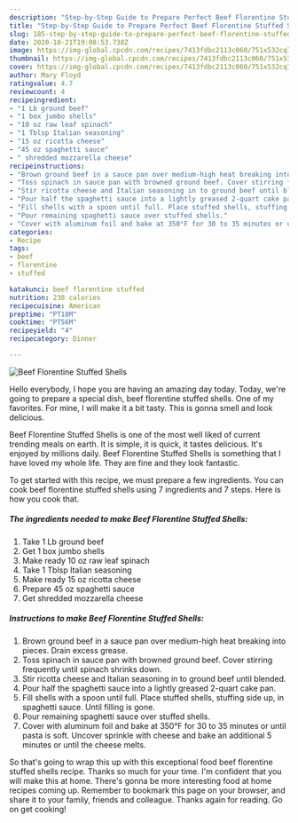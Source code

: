 ```yaml
---
description: "Step-by-Step Guide to Prepare Perfect Beef Florentine Stuffed Shells"
title: "Step-by-Step Guide to Prepare Perfect Beef Florentine Stuffed Shells"
slug: 185-step-by-step-guide-to-prepare-perfect-beef-florentine-stuffed-shells
date: 2020-10-21T19:08:53.738Z
image: https://img-global.cpcdn.com/recipes/7413fdbc2113c060/751x532cq70/beef-florentine-stuffed-shells-recipe-main-photo.jpg
thumbnail: https://img-global.cpcdn.com/recipes/7413fdbc2113c060/751x532cq70/beef-florentine-stuffed-shells-recipe-main-photo.jpg
cover: https://img-global.cpcdn.com/recipes/7413fdbc2113c060/751x532cq70/beef-florentine-stuffed-shells-recipe-main-photo.jpg
author: Mary Floyd
ratingvalue: 4.7
reviewcount: 4
recipeingredient:
- "1 Lb ground beef"
- "1 box jumbo shells"
- "10 oz raw leaf spinach"
- "1 Tblsp Italian seasoning"
- "15 oz ricotta cheese"
- "45 oz spaghetti sauce"
- " shredded mozzarella cheese"
recipeinstructions:
- "Brown ground beef in a sauce pan over medium-high heat breaking into pieces. Drain excess grease."
- "Toss spinach in sauce pan with browned ground beef. Cover stirring frequently until spinach shrinks down."
- "Stir ricotta cheese and Italian seasoning in to ground beef until blended."
- "Pour half the spaghetti sauce into a lightly greased 2-quart cake pan."
- "Fill shells with a spoon until full. Place stuffed shells, stuffing side up, in spaghetti sauce. Until filling is gone."
- "Pour remaining spaghetti sauce over stuffed shells."
- "Cover with aluminum foil and bake at 350°F for 30 to 35 minutes or until pasta is soft. Uncover sprinkle with cheese and bake an additional 5 minutes or until the cheese melts."
categories:
- Recipe
tags:
- beef
- florentine
- stuffed

katakunci: beef florentine stuffed 
nutrition: 238 calories
recipecuisine: American
preptime: "PT18M"
cooktime: "PT56M"
recipeyield: "4"
recipecategory: Dinner

---
```



![Beef Florentine Stuffed Shells](https://img-global.cpcdn.com/recipes/7413fdbc2113c060/751x532cq70/beef-florentine-stuffed-shells-recipe-main-photo.jpg)

Hello everybody, I hope you are having an amazing day today. Today, we're going to prepare a special dish, beef florentine stuffed shells. One of my favorites. For mine, I will make it a bit tasty. This is gonna smell and look delicious.

Beef Florentine Stuffed Shells is one of the most well liked of current trending meals on earth. It is simple, it is quick, it tastes delicious. It's enjoyed by millions daily. Beef Florentine Stuffed Shells is something that I have loved my whole life. They are fine and they look fantastic.




To get started with this recipe, we must prepare a few ingredients. You can cook beef florentine stuffed shells using 7 ingredients and 7 steps. Here is how you cook that.

<!--inarticleads1-->

##### The ingredients needed to make Beef Florentine Stuffed Shells:

1. Take 1 Lb ground beef
1. Get 1 box jumbo shells
1. Make ready 10 oz raw leaf spinach
1. Take 1 Tblsp Italian seasoning
1. Make ready 15 oz ricotta cheese
1. Prepare 45 oz spaghetti sauce
1. Get  shredded mozzarella cheese




<!--inarticleads2-->

##### Instructions to make Beef Florentine Stuffed Shells:

1. Brown ground beef in a sauce pan over medium-high heat breaking into pieces. Drain excess grease.
1. Toss spinach in sauce pan with browned ground beef. Cover stirring frequently until spinach shrinks down.
1. Stir ricotta cheese and Italian seasoning in to ground beef until blended.
1. Pour half the spaghetti sauce into a lightly greased 2-quart cake pan.
1. Fill shells with a spoon until full. Place stuffed shells, stuffing side up, in spaghetti sauce. Until filling is gone.
1. Pour remaining spaghetti sauce over stuffed shells.
1. Cover with aluminum foil and bake at 350°F for 30 to 35 minutes or until pasta is soft. Uncover sprinkle with cheese and bake an additional 5 minutes or until the cheese melts.




So that's going to wrap this up with this exceptional food beef florentine stuffed shells recipe. Thanks so much for your time. I'm confident that you will make this at home. There's gonna be more interesting food at home recipes coming up. Remember to bookmark this page on your browser, and share it to your family, friends and colleague. Thanks again for reading. Go on get cooking!
